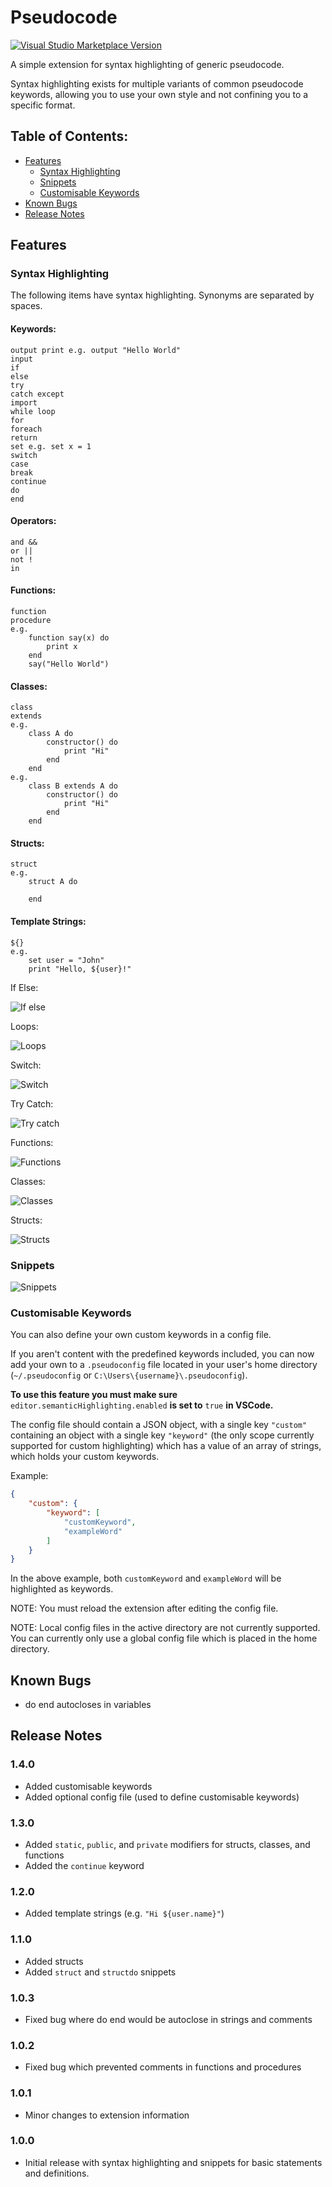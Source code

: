# Pseudocode

[![Visual Studio Marketplace Version](https://img.shields.io/visual-studio-marketplace/v/willumz.generic-pseudocode)](https://marketplace.visualstudio.com/items?itemName=willumz.generic-pseudocode)
<!-- [![Visual Studio Marketplace Downloads](https://img.shields.io/visual-studio-marketplace/d/willumz.generic-pseudocode)](https://marketplace.visualstudio.com/items?itemName=willumz.generic-pseudocode) -->

A simple extension for syntax highlighting of generic pseudocode.

Syntax highlighting exists for multiple variants of common pseudocode keywords, allowing you to use your own style and not confining you to a specific format.

## Table of Contents:
- [Features](#Features)
    - [Syntax Highlighting](#Syntax-Highlighting)
    - [Snippets](#Snippets)
    - [Customisable Keywords](#Customisable-Keywords)
- [Known Bugs](#Known-Bugs)
- [Release Notes](#Release-Notes)

## Features

### Syntax Highlighting

The following items have syntax highlighting. Synonyms are separated by spaces.

#### Keywords:
```
output print e.g. output "Hello World"
input
if
else
try
catch except
import
while loop
for
foreach
return
set e.g. set x = 1
switch
case
break
continue
do
end
```
#### Operators:
```
and &&
or ||
not !
in
```
#### Functions:
```
function
procedure
e.g.
    function say(x) do
        print x
    end
    say("Hello World")
```
#### Classes:
```
class
extends
e.g.
    class A do
        constructor() do
            print "Hi"
        end
    end
e.g.
    class B extends A do
        constructor() do
            print "Hi"
        end
    end
```
#### Structs:
```
struct
e.g.
    struct A do
        
    end
```
#### Template Strings:
```
${}
e.g.
    set user = "John"
    print "Hello, ${user}!"
```
If Else:

![If else](images/ifelse.png)

Loops:

![Loops](images/loops.png)

Switch:

![Switch](images/switch.png)

Try Catch:

![Try catch](images/trycatch.png)

Functions:

![Functions](images/function.png)

Classes:

![Classes](images/class.png)

Structs:

![Structs](images/struct.png)

### Snippets
![Snippets](images/snippets.gif)

### Customisable Keywords
You can also define your own custom keywords in a config file.

If you aren't content with the predefined keywords included, you can now add your own to a `.pseudoconfig` file located in your user's home directory (`~/.pseudoconfig` or `C:\Users\{username}\.pseudoconfig`).

**To use this feature you must make sure** `editor.semanticHighlighting.enabled` **is set to** `true` **in VSCode.**

The config file should contain a JSON object, with a single key `"custom"` containing an object with a single key `"keyword"` (the only scope currently supported for custom highlighting) which has a value of an array of strings, which holds your custom keywords.

Example:
```json
{
    "custom": {
        "keyword": [
            "customKeyword",
            "exampleWord"
        ]
    }
}
```
In the above example, both `customKeyword` and `exampleWord` will be highlighted as keywords.

NOTE: You must reload the extension after editing the config file.

NOTE: Local config files in the active directory are not currently supported. You can currently only use a global config file which is placed in the home directory.

## Known Bugs

- do end autocloses in variables

## Release Notes

### 1.4.0

- Added customisable keywords
- Added optional config file (used to define customisable keywords)

### 1.3.0

- Added `static`, `public`, and `private` modifiers for structs, classes, and functions
- Added the `continue` keyword

### 1.2.0

- Added template strings (e.g. `"Hi ${user.name}"`)

### 1.1.0

- Added structs
- Added `struct` and `structdo` snippets

### 1.0.3

- Fixed bug where do end would be autoclose in strings and comments

### 1.0.2

- Fixed bug which prevented comments in functions and procedures

### 1.0.1

- Minor changes to extension information

### 1.0.0

- Initial release with syntax highlighting and snippets for basic statements and definitions.
